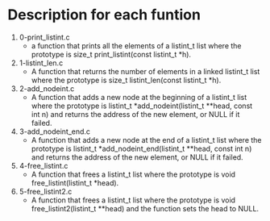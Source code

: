 # Description for each funtion
1. 0-print_listint.c
   * a function that prints all the elements of a listint_t list where the prototype is size_t print_listint(const listint_t *h).
2. 1-listint_len.c
   * A function that returns the number of elements in a linked listint_t list where the prototype is size_t listint_len(const listint_t *h).
3. 2-add_nodeint.c
   * A function that adds a new node at the beginning of a listint_t list where the prototype is listint_t *add_nodeint(listint_t **head, const int n) and returns the address of the new element, or NULL if it failed.
4. 3-add_nodeint_end.c
   * A function that adds a new node at the end of a listint_t list where the prototype is listint_t *add_nodeint_end(listint_t **head, const int n) and returns the address of the new element, or NULL if it failed.
5. 4-free_listint.c
   * A function that frees a listint_t list where the prototype is void free_listint(listint_t *head).
6. 5-free_listint2.c
   * A function that frees a listint_t list where the prototype is void free_listint2(listint_t **head) and the function sets the head to NULL. 
